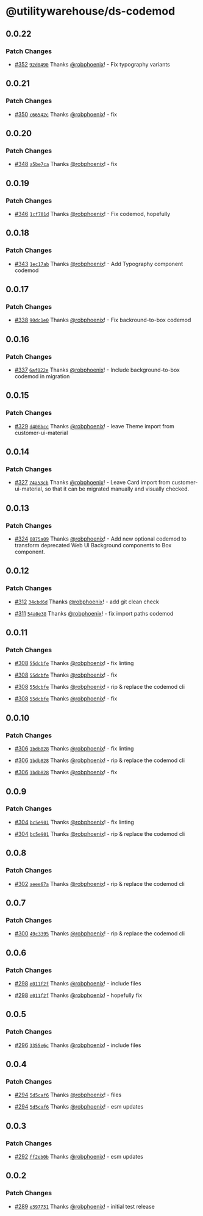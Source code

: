 # @utilitywarehouse/ds-codemod

## 0.0.22

### Patch Changes

- [#352](https://github.com/utilitywarehouse/design-systems/pull/352) [`92d0490`](https://github.com/utilitywarehouse/design-systems/commit/92d0490a5878e698d33f302c6f07a35e3a4c7441) Thanks [@robphoenix](https://github.com/robphoenix)! - Fix typography variants

## 0.0.21

### Patch Changes

- [#350](https://github.com/utilitywarehouse/design-systems/pull/350) [`c66542c`](https://github.com/utilitywarehouse/design-systems/commit/c66542cf3dd6cfbd81575336ccfee8626972ab07) Thanks [@robphoenix](https://github.com/robphoenix)! - fix

## 0.0.20

### Patch Changes

- [#348](https://github.com/utilitywarehouse/design-systems/pull/348) [`a5be7ca`](https://github.com/utilitywarehouse/design-systems/commit/a5be7cad6af9e21dae5eb6256095a3763a934a30) Thanks [@robphoenix](https://github.com/robphoenix)! - fix

## 0.0.19

### Patch Changes

- [#346](https://github.com/utilitywarehouse/design-systems/pull/346) [`1cf701d`](https://github.com/utilitywarehouse/design-systems/commit/1cf701dd982cfb6af41ea6ffed7cd23883c8f595) Thanks [@robphoenix](https://github.com/robphoenix)! - Fix codemod, hopefully

## 0.0.18

### Patch Changes

- [#343](https://github.com/utilitywarehouse/design-systems/pull/343) [`1ec17ab`](https://github.com/utilitywarehouse/design-systems/commit/1ec17ab188636502f4ab275caaa1155dad8d1cd0) Thanks [@robphoenix](https://github.com/robphoenix)! - Add Typography component codemod

## 0.0.17

### Patch Changes

- [#338](https://github.com/utilitywarehouse/design-systems/pull/338) [`90dc1e0`](https://github.com/utilitywarehouse/design-systems/commit/90dc1e0cd822c1ff3968e8f0e3be93c33598f4ea) Thanks [@robphoenix](https://github.com/robphoenix)! - Fix backround-to-box codemod

## 0.0.16

### Patch Changes

- [#337](https://github.com/utilitywarehouse/design-systems/pull/337) [`6af022e`](https://github.com/utilitywarehouse/design-systems/commit/6af022ea33c4dcd8300d37c3bcf9cd787af27ae7) Thanks [@robphoenix](https://github.com/robphoenix)! - Include background-to-box codemod in migration

## 0.0.15

### Patch Changes

- [#329](https://github.com/utilitywarehouse/design-systems/pull/329) [`d408bcc`](https://github.com/utilitywarehouse/design-systems/commit/d408bcc87a16fc5b47db8f616a9fb1ad1f893ba2) Thanks [@robphoenix](https://github.com/robphoenix)! - leave Theme import from customer-ui-material

## 0.0.14

### Patch Changes

- [#327](https://github.com/utilitywarehouse/design-systems/pull/327) [`74a53cb`](https://github.com/utilitywarehouse/design-systems/commit/74a53cbf69282b0dbc8c8311af59e5466c4ceb52) Thanks [@robphoenix](https://github.com/robphoenix)! - Leave Card import from customer-ui-material, so that it can be migrated manually and visually checked.

## 0.0.13

### Patch Changes

- [#324](https://github.com/utilitywarehouse/design-systems/pull/324) [`0875a09`](https://github.com/utilitywarehouse/design-systems/commit/0875a09d0be6cd84bbdde75c4f4e98e05e9fd3c2) Thanks [@robphoenix](https://github.com/robphoenix)! - Add new optional codemod to transform deprecated Web UI Background components to Box component.

## 0.0.12

### Patch Changes

- [#312](https://github.com/utilitywarehouse/design-systems/pull/312) [`34cbd6d`](https://github.com/utilitywarehouse/design-systems/commit/34cbd6d53505de052b9b26fb67511eaa895e19fc) Thanks [@robphoenix](https://github.com/robphoenix)! - add git clean check

- [#311](https://github.com/utilitywarehouse/design-systems/pull/311) [`54a0e38`](https://github.com/utilitywarehouse/design-systems/commit/54a0e386ef2ebf5f5ab56929277c23636e53d1d3) Thanks [@robphoenix](https://github.com/robphoenix)! - fix import paths codemod

## 0.0.11

### Patch Changes

- [#308](https://github.com/utilitywarehouse/design-systems/pull/308) [`55dcbfe`](https://github.com/utilitywarehouse/design-systems/commit/55dcbfe0984bc46cc090aa26356a6b594421753c) Thanks [@robphoenix](https://github.com/robphoenix)! - fix linting

- [#308](https://github.com/utilitywarehouse/design-systems/pull/308) [`55dcbfe`](https://github.com/utilitywarehouse/design-systems/commit/55dcbfe0984bc46cc090aa26356a6b594421753c) Thanks [@robphoenix](https://github.com/robphoenix)! - fix

- [#308](https://github.com/utilitywarehouse/design-systems/pull/308) [`55dcbfe`](https://github.com/utilitywarehouse/design-systems/commit/55dcbfe0984bc46cc090aa26356a6b594421753c) Thanks [@robphoenix](https://github.com/robphoenix)! - rip & replace the codemod cli

- [#308](https://github.com/utilitywarehouse/design-systems/pull/308) [`55dcbfe`](https://github.com/utilitywarehouse/design-systems/commit/55dcbfe0984bc46cc090aa26356a6b594421753c) Thanks [@robphoenix](https://github.com/robphoenix)! - fix

## 0.0.10

### Patch Changes

- [#306](https://github.com/utilitywarehouse/design-systems/pull/306) [`1bdb828`](https://github.com/utilitywarehouse/design-systems/commit/1bdb8288d73ff0b7f8e6cdd156de858b57673680) Thanks [@robphoenix](https://github.com/robphoenix)! - fix linting

- [#306](https://github.com/utilitywarehouse/design-systems/pull/306) [`1bdb828`](https://github.com/utilitywarehouse/design-systems/commit/1bdb8288d73ff0b7f8e6cdd156de858b57673680) Thanks [@robphoenix](https://github.com/robphoenix)! - rip & replace the codemod cli

- [#306](https://github.com/utilitywarehouse/design-systems/pull/306) [`1bdb828`](https://github.com/utilitywarehouse/design-systems/commit/1bdb8288d73ff0b7f8e6cdd156de858b57673680) Thanks [@robphoenix](https://github.com/robphoenix)! - fix

## 0.0.9

### Patch Changes

- [#304](https://github.com/utilitywarehouse/design-systems/pull/304) [`bc5e901`](https://github.com/utilitywarehouse/design-systems/commit/bc5e9010555dafa771dd2a011543b6500c5e3521) Thanks [@robphoenix](https://github.com/robphoenix)! - fix linting

- [#304](https://github.com/utilitywarehouse/design-systems/pull/304) [`bc5e901`](https://github.com/utilitywarehouse/design-systems/commit/bc5e9010555dafa771dd2a011543b6500c5e3521) Thanks [@robphoenix](https://github.com/robphoenix)! - rip & replace the codemod cli

## 0.0.8

### Patch Changes

- [#302](https://github.com/utilitywarehouse/design-systems/pull/302) [`aeee67a`](https://github.com/utilitywarehouse/design-systems/commit/aeee67ac439d19d590b6f621ec82e4aeaa9abfc7) Thanks [@robphoenix](https://github.com/robphoenix)! - rip & replace the codemod cli

## 0.0.7

### Patch Changes

- [#300](https://github.com/utilitywarehouse/design-systems/pull/300) [`49c3395`](https://github.com/utilitywarehouse/design-systems/commit/49c3395540e4a5c96ba98548006a1d720f7e6546) Thanks [@robphoenix](https://github.com/robphoenix)! - rip & replace the codemod cli

## 0.0.6

### Patch Changes

- [#298](https://github.com/utilitywarehouse/design-systems/pull/298) [`e011f2f`](https://github.com/utilitywarehouse/design-systems/commit/e011f2ffd40f7dfd33b71f7993465954a3cda78b) Thanks [@robphoenix](https://github.com/robphoenix)! - include files

- [#298](https://github.com/utilitywarehouse/design-systems/pull/298) [`e011f2f`](https://github.com/utilitywarehouse/design-systems/commit/e011f2ffd40f7dfd33b71f7993465954a3cda78b) Thanks [@robphoenix](https://github.com/robphoenix)! - hopefully fix

## 0.0.5

### Patch Changes

- [#296](https://github.com/utilitywarehouse/design-systems/pull/296) [`3355e6c`](https://github.com/utilitywarehouse/design-systems/commit/3355e6c4a8b1a6693c55f86457f8ced6d0db874d) Thanks [@robphoenix](https://github.com/robphoenix)! - include files

## 0.0.4

### Patch Changes

- [#294](https://github.com/utilitywarehouse/design-systems/pull/294) [`5d5caf6`](https://github.com/utilitywarehouse/design-systems/commit/5d5caf6b7231024f963e8f101869324ac7f417cc) Thanks [@robphoenix](https://github.com/robphoenix)! - files

- [#294](https://github.com/utilitywarehouse/design-systems/pull/294) [`5d5caf6`](https://github.com/utilitywarehouse/design-systems/commit/5d5caf6b7231024f963e8f101869324ac7f417cc) Thanks [@robphoenix](https://github.com/robphoenix)! - esm updates

## 0.0.3

### Patch Changes

- [#292](https://github.com/utilitywarehouse/design-systems/pull/292) [`ff2eb0b`](https://github.com/utilitywarehouse/design-systems/commit/ff2eb0bf6214bf61fcabde0bb0622f771401915c) Thanks [@robphoenix](https://github.com/robphoenix)! - esm updates

## 0.0.2

### Patch Changes

- [#289](https://github.com/utilitywarehouse/design-systems/pull/289) [`e397731`](https://github.com/utilitywarehouse/design-systems/commit/e39773191cec417cf3e526b9fd139195975cdd11) Thanks [@robphoenix](https://github.com/robphoenix)! - initial test release
